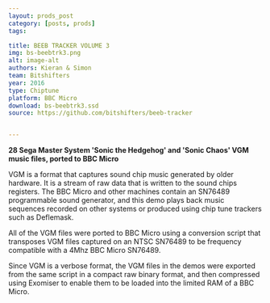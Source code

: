 ```yaml
---
layout: prods_post
category: [posts, prods]
tags: 

title: BEEB TRACKER VOLUME 3
img: bs-beebtrk3.png
alt: image-alt
authors: Kieran & Simon
team: Bitshifters
year: 2016
type: Chiptune
platform: BBC Micro
download: bs-beebtrk3.ssd
source: https://github.com/bitshifters/beeb-tracker


---
```


**28 Sega Master System 'Sonic the Hedgehog' and 'Sonic Chaos' VGM music files, ported to BBC Micro**

VGM is a format that captures sound chip music generated by older hardware. It is a stream of raw data that is written to the sound chips registers. The BBC Micro and other machines contain an SN76489 programmable sound generator, and this demo plays back music sequences recorded on other systems or produced using chip tune trackers such as Deflemask.

All of the VGM files were ported to BBC Micro using a conversion script that transposes VGM files captured on an NTSC SN76489 to be frequency compatible with a 4Mhz BBC Micro SN76489.

Since VGM is a verbose format, the VGM files in the demos were exported from the same script in a compact raw binary format, and then compressed using Exomiser to enable them to be loaded into the limited RAM of a BBC Micro.

